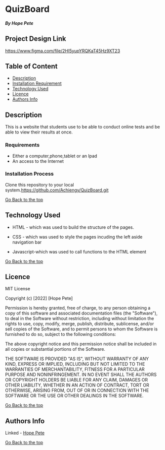 # QuizBoard

##### By Hope Pete

## Project Design Link
https://www.figma.com/file/2Hl5yupYRQKaT45Hz9XT23

## Table of Content

+ [Description](#description)
+ [Installation Requirement](#Installation)
+ [Technology Used](#technology-used)
+ [Licence](#licence)
+ [Authors Info](#author-Info)

## Description
<p>This is  a website that students use to be able to conduct online tests and be able to view their results at once.</p>

### Requirements
* Either a computer,phone,tablet or an Ipad
* An access to the Internet

### Installation Process
Clone this repository to your local system.https://github.com/Achiengy/QuizBoard.git

[Go Back to the top](#portfolio)

## Technology Used
* HTML - which was used to build the structure of the pages.

* CSS - which was used to style the pages incuding the left aside navigation bar

* Javascript-which was used to call functions to the HTML element


[Go Back to the top](#portfolio)

## Licence

MIT License

Copyright (c) [2022] [Hope Pete]

Permission is hereby granted, free of charge, to any person obtaining a copy
of this software and associated documentation files (the "Software"), to deal
in the Software without restriction, including without limitation the rights
to use, copy, modify, merge, publish, distribute, sublicense, and/or sell
copies of the Software, and to permit persons to whom the Software is
furnished to do so, subject to the following conditions:

The above copyright notice and this permission notice shall be included in all
copies or substantial portions of the Software.

THE SOFTWARE IS PROVIDED "AS IS", WITHOUT WARRANTY OF ANY KIND, EXPRESS OR
IMPLIED, INCLUDING BUT NOT LIMITED TO THE WARRANTIES OF MERCHANTABILITY,
FITNESS FOR A PARTICULAR PURPOSE AND NONINFRINGEMENT. IN NO EVENT SHALL THE
AUTHORS OR COPYRIGHT HOLDERS BE LIABLE FOR ANY CLAIM, DAMAGES OR OTHER
LIABILITY, WHETHER IN AN ACTION OF CONTRACT, TORT OR OTHERWISE, ARISING FROM,
OUT OF OR IN CONNECTION WITH THE SOFTWARE OR THE USE OR OTHER DEALINGS IN THE
SOFTWARE.

[Go Back to the top](#portfolio)

## Authors Info
Linked - [Hope Pete](https://www.linkedin.com/public-profile/settings?trk=d_flagship3_profile_self_view_public_profile&lipi=urn%3Ali%3Apage%3Ad_flagship3_profile_self_edit_contact_info%3Bm11EDIJVSQu29ovQ2888fA%3D%3D)

[Go Back to the top](#portfolio)
